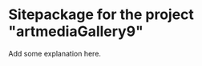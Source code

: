 Sitepackage for the project "artmediaGallery9"
==============================================================

Add some explanation here.
